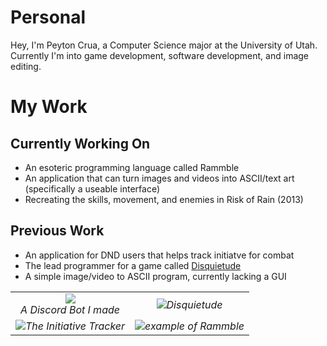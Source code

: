 # Personal
Hey, I'm Peyton Crua, a Computer Science major at the University of Utah. Currently I'm into game development, software development, and image editing.

# My Work
## Currently Working On
- An esoteric programming language called Rammble
- An application that can turn images and videos into ASCII/text art (specifically a useable interface)
- Recreating the skills, movement, and enemies in Risk of Rain (2013)

## Previous Work
- An application for DND users that helps track initiatve for combat
- The lead programmer for a game called [Disquietude](https://stickguy101.itch.io/disquietude)
- A simple image/video to ASCII program, currently lacking a GUI

|||
|:-:|:-:|
|![](https://media.discordapp.net/attachments/1051073064651194408/1139612749165510696/image.png?ex=65a17814&is=658f0314&hm=929861cade0d6215e6fc2ec3052f4813070df3ce1d38628693c02620307f2388&=&format=webp&quality=lossless&width=702&height=612)<br>*A Discord Bot I made*|![](https://img.itch.zone/aW1hZ2UvMjMzMDQ1Ni8xMzg3NzcwOC5naWY=/original/E7jWkJ.gif)*Disquietude*|
|![](https://media.discordapp.net/attachments/1027253564202037319/1157890024134680588/image.png?ex=65a35c9e&is=6590e79e&hm=9409cdd8e2a163524bb078b7948c6172c13d1e8dd8cc7360e5e3c5ca7434510c&=&format=webp&quality=lossless&width=1616&height=1168)*The Initiative Tracker*|![](https://media.discordapp.net/attachments/1027253564202037319/1187154983263682600/image.png?ex=659f15bc&is=658ca0bc&hm=d62cc42f6655148d652f50a6068129795709104ac004ed837aac80c334e13c8b&=&format=webp&quality=lossless&width=1260&height=1088)*example of Rammble*|




<!--
**PeytonC27/PeytonC27** is a ✨ _special_ ✨ repository because its `README.md` (this file) appears on your GitHub profile.

Here are some ideas to get you started:

- 🔭 I’m currently working on ...
- 🌱 I’m currently learning ...
- 👯 I’m looking to collaborate on ...
- 🤔 I’m looking for help with ...
- 💬 Ask me about ...
- 📫 How to reach me: ...
- 😄 Pronouns: ...
- ⚡ Fun fact: ...
-->
